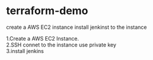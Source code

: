 # terraform-demo
create a AWS EC2 instance install jenkinst to the instance

1.Create a AWS EC2 Instance.<br>
2.SSH connet to the instance use private key<br>
3.install jenkins<br>
